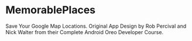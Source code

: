 # MemorablePlaces
Save Your Google Map Locations.
Original App Design by Rob Percival and Nick Walter from their Complete Android Oreo Developer Course.
